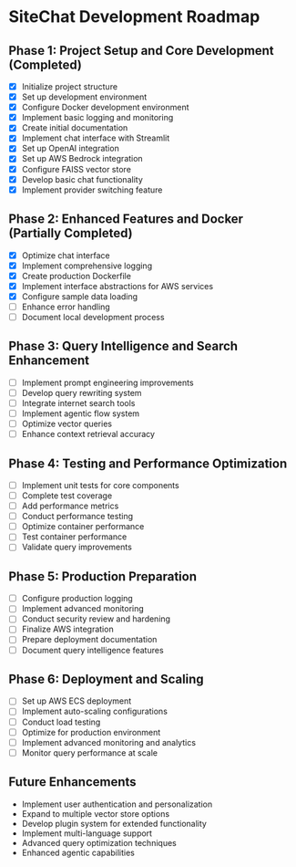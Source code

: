 # SiteChat Development Roadmap

## Phase 1: Project Setup and Core Development (Completed)
- [x] Initialize project structure
- [x] Set up development environment
- [x] Configure Docker development environment
- [x] Implement basic logging and monitoring
- [x] Create initial documentation
- [x] Implement chat interface with Streamlit
- [x] Set up OpenAI integration
- [x] Set up AWS Bedrock integration
- [x] Configure FAISS vector store
- [x] Develop basic chat functionality
- [x] Implement provider switching feature

## Phase 2: Enhanced Features and Docker (Partially Completed)
- [x] Optimize chat interface
- [x] Implement comprehensive logging
- [x] Create production Dockerfile
- [x] Implement interface abstractions for AWS services
- [x] Configure sample data loading
- [ ] Enhance error handling
- [ ] Document local development process

## Phase 3: Query Intelligence and Search Enhancement
- [ ] Implement prompt engineering improvements
- [ ] Develop query rewriting system
- [ ] Integrate internet search tools
- [ ] Implement agentic flow system
- [ ] Optimize vector queries
- [ ] Enhance context retrieval accuracy

## Phase 4: Testing and Performance Optimization
- [ ] Implement unit tests for core components
- [ ] Complete test coverage
- [ ] Add performance metrics
- [ ] Conduct performance testing
- [ ] Optimize container performance
- [ ] Test container performance
- [ ] Validate query improvements

## Phase 5: Production Preparation
- [ ] Configure production logging
- [ ] Implement advanced monitoring
- [ ] Conduct security review and hardening
- [ ] Finalize AWS integration
- [ ] Prepare deployment documentation
- [ ] Document query intelligence features

## Phase 6: Deployment and Scaling
- [ ] Set up AWS ECS deployment
- [ ] Implement auto-scaling configurations
- [ ] Conduct load testing
- [ ] Optimize for production environment
- [ ] Implement advanced monitoring and analytics
- [ ] Monitor query performance at scale

## Future Enhancements
- Implement user authentication and personalization
- Expand to multiple vector store options
- Develop plugin system for extended functionality
- Implement multi-language support
- Advanced query optimization techniques
- Enhanced agentic capabilities
